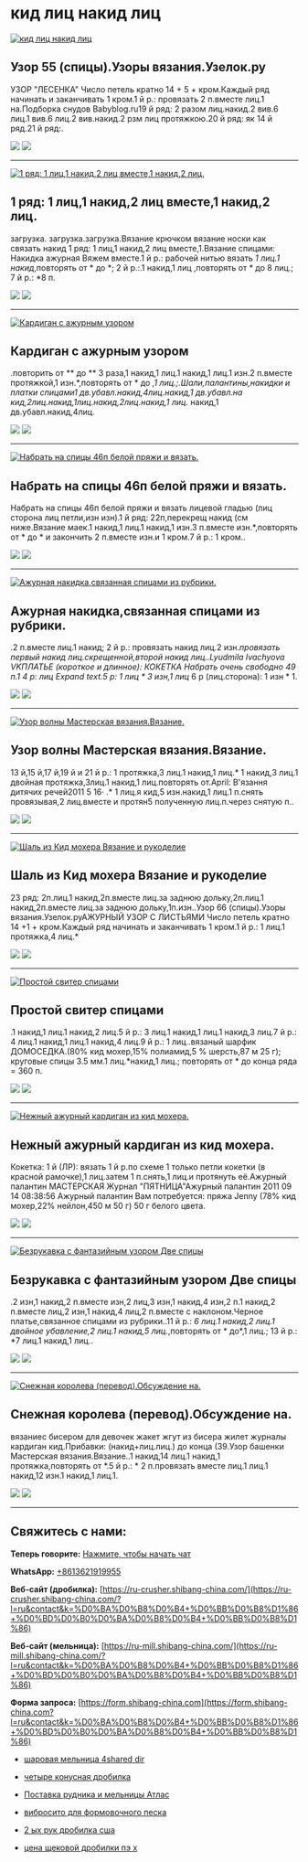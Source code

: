 # кид лиц накид лиц

<a href="https://swt.shibang-china.com/?l=ru&img&k=%D0%BA%D0%B8%D0%B4+%D0%BB%D0%B8%D1%86+%D0%BD%D0%B0%D0%BA%D0%B8%D0%B4+%D0%BB%D0%B8%D1%86" target="_blank">![кид лиц накид лиц](http://static.shibang-china.com/all-800x300/780.jpg)</a>

## Узор 55 (спицы).Узоры вязания.Узелок.ру
УЗОР &quot;ЛЕСЕНКА&quot; Число петель кратно 14 + 5 + кром.Каждый ряд начинать и заканчивать 1 кром.1 й р.: провязать 2 п.вместе лиц.1 на.Подборка снудов Babyblog.ru19 й ряд: 2 разом лиц.накид.2 вив.6 лиц.1 вив.6 лиц.2 вив.накид.2 рзм лиц протяжкою.20 й ряд: як 14 й ряд.21 й ряд:.


<a href="https://whatsapp.shibangsoft.com/WhatsApp.php" target="_blank" title="WhatsApp">![](http://static.shibang-china.com/icon/whatsapp.png)</a> <a href="https://swt.shibang-china.com/?l=ru&icon&k=%D0%BA%D0%B8%D0%B4+%D0%BB%D0%B8%D1%86+%D0%BD%D0%B0%D0%BA%D0%B8%D0%B4+%D0%BB%D0%B8%D1%86" target="_blank">![](http://static.shibang-china.com/icon/chat-ru.png)</a>

---

<a href="https://swt.shibang-china.com/?l=ru&img&k=%D0%BA%D0%B8%D0%B4+%D0%BB%D0%B8%D1%86+%D0%BD%D0%B0%D0%BA%D0%B8%D0%B4+%D0%BB%D0%B8%D1%86" target="_blank">![1 ряд: 1 лиц,1 накид,2 лиц вместе,1 накид,2 лиц.](http://static.shibang-china.com/all-800x300/1028.jpg)</a>

## 1 ряд: 1 лиц,1 накид,2 лиц вместе,1 накид,2 лиц.
загрузка.﻿ загрузка.загрузка.Вязание крючком вязание носки как связать накид 1 ряд: 1 лиц,1 накид,2 лиц вместе,1.Вязание спицами: Накидка ажурная Вяжем вместе.1 й р.: рабочей нитью вязать *1 лиц.1 накид*,повторять от * до *; 2 й р.:.1 на&#173;кид,1 лиц ,повторять от * до 8 лиц.; 7 й р.: *8 п.


<a href="https://whatsapp.shibangsoft.com/WhatsApp.php" target="_blank" title="WhatsApp">![](http://static.shibang-china.com/icon/whatsapp.png)</a> <a href="https://swt.shibang-china.com/?l=ru&icon&k=%D0%BA%D0%B8%D0%B4+%D0%BB%D0%B8%D1%86+%D0%BD%D0%B0%D0%BA%D0%B8%D0%B4+%D0%BB%D0%B8%D1%86" target="_blank">![](http://static.shibang-china.com/icon/chat-ru.png)</a>

---

<a href="https://swt.shibang-china.com/?l=ru&img&k=%D0%BA%D0%B8%D0%B4+%D0%BB%D0%B8%D1%86+%D0%BD%D0%B0%D0%BA%D0%B8%D0%B4+%D0%BB%D0%B8%D1%86" target="_blank">![Кардиган с ажурным узором](http://static.shibang-china.com/all-800x300/1175.jpg)</a>

## Кардиган с ажурным узором
.повторить от ** до ** 3 раза,1 на&#173;кид,1 лиц.1 накид,1 лиц.1 изн.2 п.вме&#173;сте протяжкой,1 изн.*,повторять от * до *,1 лиц.;.Шали,палантины,накидки и платки спицами1 дв.убавл.накид,4лиц.накид,1 дв.убавл.на кид,2лиц.накид,1лиц.накид,2лиц.накид,1 лиц.* накид,1 дв.убавл.накид,4лиц.


<a href="https://whatsapp.shibangsoft.com/WhatsApp.php" target="_blank" title="WhatsApp">![](http://static.shibang-china.com/icon/whatsapp.png)</a> <a href="https://swt.shibang-china.com/?l=ru&icon&k=%D0%BA%D0%B8%D0%B4+%D0%BB%D0%B8%D1%86+%D0%BD%D0%B0%D0%BA%D0%B8%D0%B4+%D0%BB%D0%B8%D1%86" target="_blank">![](http://static.shibang-china.com/icon/chat-ru.png)</a>

---

<a href="https://swt.shibang-china.com/?l=ru&img&k=%D0%BA%D0%B8%D0%B4+%D0%BB%D0%B8%D1%86+%D0%BD%D0%B0%D0%BA%D0%B8%D0%B4+%D0%BB%D0%B8%D1%86" target="_blank">![Набрать на спицы 46п белой пряжи и вязать.](http://static.shibang-china.com/all-800x300/1286.jpg)</a>

## Набрать на спицы 46п белой пряжи и вязать.
Набрать на спицы 46п белой пряжи и вязать лицевой гладью (лиц сторона лиц петли,изн изн).1 й ряд: 22п,перекрещ накид (см ниже.Вязание маек.1 на&#173;кид,1 лиц.1 накид,1 изн.3 п.вместе изн.*,повторять от * до * и закончить 2 п.вместе изн.и 1 кром.7 й р.: 1 кром..


<a href="https://whatsapp.shibangsoft.com/WhatsApp.php" target="_blank" title="WhatsApp">![](http://static.shibang-china.com/icon/whatsapp.png)</a> <a href="https://swt.shibang-china.com/?l=ru&icon&k=%D0%BA%D0%B8%D0%B4+%D0%BB%D0%B8%D1%86+%D0%BD%D0%B0%D0%BA%D0%B8%D0%B4+%D0%BB%D0%B8%D1%86" target="_blank">![](http://static.shibang-china.com/icon/chat-ru.png)</a>

---

<a href="https://swt.shibang-china.com/?l=ru&img&k=%D0%BA%D0%B8%D0%B4+%D0%BB%D0%B8%D1%86+%D0%BD%D0%B0%D0%BA%D0%B8%D0%B4+%D0%BB%D0%B8%D1%86" target="_blank">![Ажурная накидка,связанная спицами из рубрики.](http://static.shibang-china.com/all-800x300/1393.jpg)</a>

## Ажурная накидка,связанная спицами из рубрики.
.2 п.вместе лиц.1 на&#173;кид; 2 й р.: провязать накид лиц.2 изн.*провязать первый накид лиц.скрещен&#173;ной,второй накид лиц..Lyudmila Ivachyova VKПЛАТЬЕ (короткое и длинное): КОКЕТКА Набрать очень свободно 49 п.1 4 р: лиц Expand text.5 р: 1 лиц * 3 изн,1 лиц* 6 р (лиц.сторона): 1 изн * 1.


<a href="https://whatsapp.shibangsoft.com/WhatsApp.php" target="_blank" title="WhatsApp">![](http://static.shibang-china.com/icon/whatsapp.png)</a> <a href="https://swt.shibang-china.com/?l=ru&icon&k=%D0%BA%D0%B8%D0%B4+%D0%BB%D0%B8%D1%86+%D0%BD%D0%B0%D0%BA%D0%B8%D0%B4+%D0%BB%D0%B8%D1%86" target="_blank">![](http://static.shibang-china.com/icon/chat-ru.png)</a>

---

<a href="https://swt.shibang-china.com/?l=ru&img&k=%D0%BA%D0%B8%D0%B4+%D0%BB%D0%B8%D1%86+%D0%BD%D0%B0%D0%BA%D0%B8%D0%B4+%D0%BB%D0%B8%D1%86" target="_blank">![Узор волны Мастерская вязания.Вязание.](http://static.shibang-china.com/all-800x300/956.jpg)</a>

## Узор волны Мастерская вязания.Вязание.
13 й,15 й,17 й,19 й и 21 й р.: 1 про&#173;тяжка,3 лиц.1 накид,1 лиц.* 1 на&#173;кид,3 лиц.1 двойная протяжка,Злиц.1 накид,1 лиц.повторять от.April: В'язання дитячих речей2011 5 16&#0183;&#32;.* 1 лиц.я кид,5 изн.накид,1 лиц.1 п.снять провязывая,2 лиц.вместе и протян5 полученную лиц.п.через снятую п..


<a href="https://whatsapp.shibangsoft.com/WhatsApp.php" target="_blank" title="WhatsApp">![](http://static.shibang-china.com/icon/whatsapp.png)</a> <a href="https://swt.shibang-china.com/?l=ru&icon&k=%D0%BA%D0%B8%D0%B4+%D0%BB%D0%B8%D1%86+%D0%BD%D0%B0%D0%BA%D0%B8%D0%B4+%D0%BB%D0%B8%D1%86" target="_blank">![](http://static.shibang-china.com/icon/chat-ru.png)</a>

---

<a href="https://swt.shibang-china.com/?l=ru&img&k=%D0%BA%D0%B8%D0%B4+%D0%BB%D0%B8%D1%86+%D0%BD%D0%B0%D0%BA%D0%B8%D0%B4+%D0%BB%D0%B8%D1%86" target="_blank">![Шаль из Кид мохера Вязание и рукоделие](http://static.shibang-china.com/all-800x300/113.jpg)</a>

## Шаль из Кид мохера Вязание и рукоделие
23 ряд: 2п.лиц.1 накид,2п.вместе лиц.за заднюю дольку,2п.лиц.1 накид,2п.вместе лиц.за заднюю дольку,1п.изн..Узор 66 (спицы).Узоры вязания.Узелок.руАЖУРНЫЙ УЗОР С ЛИСТЬЯМИ Число петель кратно 14 +1 + кром.Каждый ряд начинать и заканчивать 1 кром.1 й р.: 1 лиц.1 протяжка,4 лиц.*


<a href="https://whatsapp.shibangsoft.com/WhatsApp.php" target="_blank" title="WhatsApp">![](http://static.shibang-china.com/icon/whatsapp.png)</a> <a href="https://swt.shibang-china.com/?l=ru&icon&k=%D0%BA%D0%B8%D0%B4+%D0%BB%D0%B8%D1%86+%D0%BD%D0%B0%D0%BA%D0%B8%D0%B4+%D0%BB%D0%B8%D1%86" target="_blank">![](http://static.shibang-china.com/icon/chat-ru.png)</a>

---

<a href="https://swt.shibang-china.com/?l=ru&img&k=%D0%BA%D0%B8%D0%B4+%D0%BB%D0%B8%D1%86+%D0%BD%D0%B0%D0%BA%D0%B8%D0%B4+%D0%BB%D0%B8%D1%86" target="_blank">![Простой свитер спицами](http://static.shibang-china.com/all-800x300/976.jpg)</a>

## Простой свитер спицами
.1 на&#173;кид,1 лиц.1 накид,2 лиц.5 й р.: 3 лиц.1 накид,1 лиц.1 накид,3 лиц.7 й р.: 4 лиц.1 накид,1 лиц.1 накид,4 лиц.9 й р.: 1 лиц..вязаный шарфик ДОМОСЕДКА.(80% кид мохер,15% полиамид,5 % шерсть,87 м 25 г); круговые спицы 3.5 мм.1 лиц.*накид,1 лиц.; повторять от * до конца ряда = 360 п.


<a href="https://whatsapp.shibangsoft.com/WhatsApp.php" target="_blank" title="WhatsApp">![](http://static.shibang-china.com/icon/whatsapp.png)</a> <a href="https://swt.shibang-china.com/?l=ru&icon&k=%D0%BA%D0%B8%D0%B4+%D0%BB%D0%B8%D1%86+%D0%BD%D0%B0%D0%BA%D0%B8%D0%B4+%D0%BB%D0%B8%D1%86" target="_blank">![](http://static.shibang-china.com/icon/chat-ru.png)</a>

---

<a href="https://swt.shibang-china.com/?l=ru&img&k=%D0%BA%D0%B8%D0%B4+%D0%BB%D0%B8%D1%86+%D0%BD%D0%B0%D0%BA%D0%B8%D0%B4+%D0%BB%D0%B8%D1%86" target="_blank">![Нежный ажурный кардиган из кид мохера.](http://static.shibang-china.com/all-800x300/1414.jpg)</a>

## Нежный ажурный кардиган из кид мохера.
Кокетка: 1 й (ЛР): вязать 1 й р.по схеме 1 только петли кокетки (в красной рамочке),1 лиц.затем 1 п.снять,1 лиц.и протянуть её.Ажурный палантин МАСТЕРСКАЯ Журнал &quot;ПЯТНИЦА&quot;Ажурный палантин 2011 09 14 08:38:56 Ажурный палантин Вам потребуется: пряжа Jenny (78% кид мохер,22% нейлон,450 м 50 г) 50 г белого цвета.


<a href="https://whatsapp.shibangsoft.com/WhatsApp.php" target="_blank" title="WhatsApp">![](http://static.shibang-china.com/icon/whatsapp.png)</a> <a href="https://swt.shibang-china.com/?l=ru&icon&k=%D0%BA%D0%B8%D0%B4+%D0%BB%D0%B8%D1%86+%D0%BD%D0%B0%D0%BA%D0%B8%D0%B4+%D0%BB%D0%B8%D1%86" target="_blank">![](http://static.shibang-china.com/icon/chat-ru.png)</a>

---

<a href="https://swt.shibang-china.com/?l=ru&img&k=%D0%BA%D0%B8%D0%B4+%D0%BB%D0%B8%D1%86+%D0%BD%D0%B0%D0%BA%D0%B8%D0%B4+%D0%BB%D0%B8%D1%86" target="_blank">![Безрукавка с фантазийным узором Две спицы](http://static.shibang-china.com/all-800x300/1531.jpg)</a>

## Безрукавка с фантазийным узором Две спицы
.2 изн,1 накид,2 п.вместе изн,2 лиц,3 изн,1 на&#173;кид,4 изн,2 п.1 накид,2 п.вместе лиц,2 изн,1 накид,4 лиц,2 п.вместе с наклоном.Черное платье,связанное спицами из рубрики..11 й р.: *6 лиц.1 на&#173;кид,2 лиц.1 двойное убавление,2 лиц.1 накид,5 лиц.*,повторять от * до*,1 лиц.; 13 й р.: *7 лиц.1 накид,1 лиц..


<a href="https://whatsapp.shibangsoft.com/WhatsApp.php" target="_blank" title="WhatsApp">![](http://static.shibang-china.com/icon/whatsapp.png)</a> <a href="https://swt.shibang-china.com/?l=ru&icon&k=%D0%BA%D0%B8%D0%B4+%D0%BB%D0%B8%D1%86+%D0%BD%D0%B0%D0%BA%D0%B8%D0%B4+%D0%BB%D0%B8%D1%86" target="_blank">![](http://static.shibang-china.com/icon/chat-ru.png)</a>

---

<a href="https://swt.shibang-china.com/?l=ru&img&k=%D0%BA%D0%B8%D0%B4+%D0%BB%D0%B8%D1%86+%D0%BD%D0%B0%D0%BA%D0%B8%D0%B4+%D0%BB%D0%B8%D1%86" target="_blank">![Снежная королева (перевод).Обсуждение на.](http://static.shibang-china.com/all-800x300/237.jpg)</a>

## Снежная королева (перевод).Обсуждение на.
вязаниес бисером для девочек жакет жгут из бисера жилет журналы кардиган кид.Прибавки: (накид+лиц.лиц.) до конца (39.Узор башенки Мастерская вязания.Вязание..1 на&#173;кид,14 лиц.1 накид,1 протяжка,повторять от *.5 й р.: * 2 п.провязать вместе лиц.1 лиц.1 накид,12 изн.1 накид,1 лиц.1.


<a href="https://whatsapp.shibangsoft.com/WhatsApp.php" target="_blank" title="WhatsApp">![](http://static.shibang-china.com/icon/whatsapp.png)</a> <a href="https://swt.shibang-china.com/?l=ru&icon&k=%D0%BA%D0%B8%D0%B4+%D0%BB%D0%B8%D1%86+%D0%BD%D0%B0%D0%BA%D0%B8%D0%B4+%D0%BB%D0%B8%D1%86" target="_blank">![](http://static.shibang-china.com/icon/chat-ru.png)</a>

---
## Свяжитесь с нами:

**Теперь говорите:** [Нажмите, чтобы начать чат](https://swt.shibang-china.com?l=ru&contact&k=%D0%BA%D0%B8%D0%B4+%D0%BB%D0%B8%D1%86+%D0%BD%D0%B0%D0%BA%D0%B8%D0%B4+%D0%BB%D0%B8%D1%86)

**WhatsApp:**  [+8613621919955](https://whatsapp.shibangsoft.com/WhatsApp.php)

**Веб-сайт (дробилка):** [https://ru-crusher.shibang-china.com/](https://ru-crusher.shibang-china.com/?l=ru&contact&k=%D0%BA%D0%B8%D0%B4+%D0%BB%D0%B8%D1%86+%D0%BD%D0%B0%D0%BA%D0%B8%D0%B4+%D0%BB%D0%B8%D1%86)

**Веб-сайт (мельница):** [https://ru-mill.shibang-china.com/](https://ru-mill.shibang-china.com/?l=ru&contact&k=%D0%BA%D0%B8%D0%B4+%D0%BB%D0%B8%D1%86+%D0%BD%D0%B0%D0%BA%D0%B8%D0%B4+%D0%BB%D0%B8%D1%86)

**Форма запроса:** [https://form.shibang-china.com](https://form.shibang-china.com?l=ru&contact&k=%D0%BA%D0%B8%D0%B4+%D0%BB%D0%B8%D1%86+%D0%BD%D0%B0%D0%BA%D0%B8%D0%B4+%D0%BB%D0%B8%D1%86)

* [шаровая мельница 4shared dir](../115/%D1%88%D0%B0%D1%80%D0%BE%D0%B2%D0%B0%D1%8F%20%D0%BC%D0%B5%D0%BB%D1%8C%D0%BD%D0%B8%D1%86%D0%B0%204shared%20dir.md)

* [четыре конусная дробилка](../109/%D1%87%D0%B5%D1%82%D1%8B%D1%80%D0%B5%20%D0%BA%D0%BE%D0%BD%D1%83%D1%81%D0%BD%D0%B0%D1%8F%20%D0%B4%D1%80%D0%BE%D0%B1%D0%B8%D0%BB%D0%BA%D0%B0.md)

* [Поставка рудника и мельницы Атлас](../119/%D0%9F%D0%BE%D1%81%D1%82%D0%B0%D0%B2%D0%BA%D0%B0%20%D1%80%D1%83%D0%B4%D0%BD%D0%B8%D0%BA%D0%B0%20%D0%B8%20%D0%BC%D0%B5%D0%BB%D1%8C%D0%BD%D0%B8%D1%86%D1%8B%20%D0%90%D1%82%D0%BB%D0%B0%D1%81.md)

* [вибросито для формовочного песка](../110/%D0%B2%D0%B8%D0%B1%D1%80%D0%BE%D1%81%D0%B8%D1%82%D0%BE%20%D0%B4%D0%BB%D1%8F%20%D1%84%D0%BE%D1%80%D0%BC%D0%BE%D0%B2%D0%BE%D1%87%D0%BD%D0%BE%D0%B3%D0%BE%20%D0%BF%D0%B5%D1%81%D0%BA%D0%B0.md)

* [2 ых рук дробилка сша](../110/2%20%D1%8B%D1%85%20%D1%80%D1%83%D0%BA%20%D0%B4%D1%80%D0%BE%D0%B1%D0%B8%D0%BB%D0%BA%D0%B0%20%D1%81%D1%88%D0%B0.md)

* [цена щековой дробилки пэ х](../116/%D1%86%D0%B5%D0%BD%D0%B0%20%D1%89%D0%B5%D0%BA%D0%BE%D0%B2%D0%BE%D0%B9%20%D0%B4%D1%80%D0%BE%D0%B1%D0%B8%D0%BB%D0%BA%D0%B8%20%D0%BF%D1%8D%20%D1%85.md)
